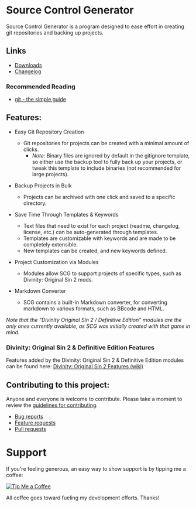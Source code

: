 Source Control Generator
=======

Source Control Generator is a program designed to ease effort in creating git repositories and backing up projects.

## Links

* [Downloads](https://github.com/LaughingLeader/SourceControlGenerator/releases)
* [Changelog](https://github.com/LaughingLeader/SourceControlGenerator/wiki/Changelog)

### Recommended Reading

* [git - the simple guide](https://rogerdudler.github.io/git-guide/)

## Features:
* Easy Git Repository Creation
	* Git repositories for projects can be created with a minimal amount of clicks.
		* _Note_: Binary files are ignored by default in the gitignore template, so either use the backup tool to fully back up your projects, or tweak this template to include binaries (not recommended for large projects).

* Backup Projects in Bulk
	* Projects can be archived with one click and saved to a specific directory.

* Save Time Through Templates & Keywords
	* Text files that need to exist for each project (readme, changelog, license, etc.) can be auto-generated through templates.
	* Templates are customizable with keywords and are made to be completely extensible.
	* New templates can be created, and new keywords defined.

* Project Customization via Modules
	* Modules allow SCG to support projects of specific types, such as Divinity: Original Sin 2 mods.

* Markdown Converter
	* SCG contains a built-in Markdown converter, for converting markdown to various formats, such as BBcode and HTML.
	
*Note that the "Divinity Original Sin 2 / Definitive Edition" modules are the only ones currently available, as SCG was initially created with that game in mind.*

### Divinity: Original Sin 2 & Definitive Edition Features
Features added by the Divinity: Original Sin 2 & Definitive Edition modules can be found here: [Divinity: Original Sin 2 Features (wiki)](https://github.com/LaughingLeader/SourceControlGenerator/wiki/Divinity:-Original-Sin-2-Features)
	
## Contributing to this project:

Anyone and everyone is welcome to contribute. Please take a moment to
review the [guidelines for contributing](CONTRIBUTING.md).

* [Bug reports](CONTRIBUTING.md#bugs)
* [Feature requests](CONTRIBUTING.md#features)
* [Pull requests](CONTRIBUTING.md#pull-requests)

# Support
If you're feeling generous, an easy way to show support is by tipping me a coffee:

[![Tip Me a Coffee](https://i.imgur.com/NkmwXff.png)](https://ko-fi.com/LaughingLeader)

All coffee goes toward fueling my development efforts. Thanks!
